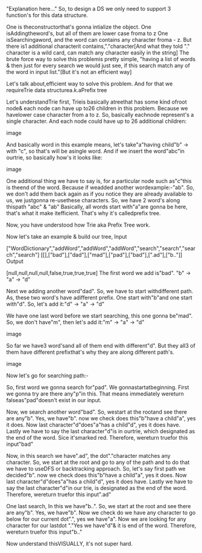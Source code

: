 "Explanation here..." 
So, to design a DS we only need to support 3 function's for this data structure.

One is theconstructorthat's gonna intialize the object.
One isAddingtheword's, but all of them are lower case froma to z
One isSearchingaword, and the word can contains any character froma - z. But there is1 additional characterit contains,"."character[And what they told "." character is a wild card, can match any character easily in the string]
The brute force way to solve this problemis pretty simple, "having a list of words & then just for every search we would just see, if this search match any of the word in input list."[But it's not an efficient way]

Let's talk about,efficient way to solve this problem. And for that we requireTrie data structurea.k.aPrefix tree

Let's understandTrie first,
Trieis basically atreethat has some kind ofroot node& each node can have up to26 children in this problem. Because we havelower case character from a to z. So, basically eachnode represent's a single character. And each node could have up to 26 additional children:

image

And basically word in this example means, let's take"a"having child"b" -> with "c", so that's will be asingle word. And if we insert the word"abc"in ourtrie, so basically how's it looks like:

image

One additional thing we have to say is, for a particular node such as"c"this is theend of the word. Because if weadded another wordexample:-"ab". So, we don't add them back again as if you notice they are already available to us, we justgonna re-usethese characters. So, we have 2 word's along thispath "abc" & "ab"
Basically, all words start with"a"are gonna be here, that's what it make itefficient. That's why it's calledprefix tree.

Now, you have understood how Trie aka Prefix Tree work.

Now let's take an example & build our tree,
Input

["WordDictionary","addWord","addWord","addWord","search","search","search","search"]
[[],["bad"],["dad"],["mad"],["pad"],["bad"],[".ad"],["b.."]]
Output

[null,null,null,null,false,true,true,true]
The first word we add is"bad". "b" -> "a" -> "d"

Next we adding another word"dad". So, we have to start withdifferent path. As, these two word's have adifferent prefix. One start with"b"and one start with"d". So, let's add it:"d" -> "a" -> "d"

We have one last word before we start searching, this one gonna be"mad". So, we don't have"m", then let's add it:"m" -> "a" -> "d"

image

So far we have3 word'sand all of them end with different"d". But they all3 of them have different prefixthat's why they are along different path's.

image

Now let's go for searching path:-

So, first word we gonna search for"pad". We gonnastartatbeginning. First we gonna try are there any"p"in this. That means immediately wereturn falseas"pad"doesn't exist in our input.

Now, we search another word"bad". So, westart at the rootand see there are any"b". Yes, we have"b". now we check does this"b"have a child"a", yes it does. Now last character"d"does"a"has a child"d", yes it does have. Lastly we have to say the last character"d"is in ourtrie, which designated as the end of the word. Sice it'smarked red. Therefore, wereturn truefor this input"bad"

Now, in this search we have".ad", the dot"."character matches any character. So, we start at the root and go to any of the path and to do that we have to useDFS or backtracking approach. So, let's say first path we decided"b". now we check does this"b"have a child"a", yes it does. Now last character"d"does"a"has a child"d", yes it does have. Lastly we have to say the last character"d"in our trie, is designated as the end of the word. Therefore, wereturn truefor this input".ad"

One last search, In this we have"b..". So, we start at the root and see there are any"b". Yes, we have"b". Now we check do we have any character to go below for our current dot".", yes we have"a". Now we are looking for any character for our lastdot "."Yes we have"d"& it is end of the word. Therefore, wereturn truefor this input"b.."

Now understand thisVISUALLY, it's not super hard.